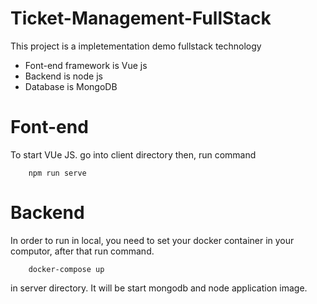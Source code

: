 # Ticket-Management-FullStack
This project is a impletementation demo fullstack technology
- Font-end framework is Vue js
- Backend is node js
- Database is MongoDB

# Font-end
To start VUe JS. go into client directory then, run command
```
    npm run serve
```

# Backend
In order to run in local, you need to set your docker container in your computor, after that run command.
```
    docker-compose up
```
in server directory. It will be start mongodb and node application image.
